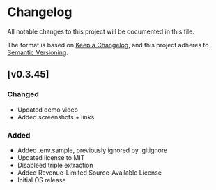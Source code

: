 # Changelog

All notable changes to this project will be documented in this file.

The format is based on [Keep a Changelog](https://keepachangelog.com/en/1.1.0/),
and this project adheres to [Semantic Versioning](https://semver.org/spec/v2.0.0.html).

## [v0.3.45]

### Changed

- Updated demo video
- Added screenshots + links

### Added

- Added .env.sample, previously ignored by .gitignore
- Updated license to MIT
- Disableed triple extraction
- Added Revenue-Limited Source-Available License
- Initial OS release
